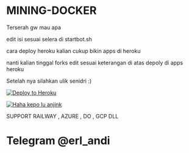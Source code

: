 # MINING-DOCKER

Terserah gw mau apa

edit isi sesuai selera di startbot.sh

cara deploy heroku kalian cukup bikin apps di heroku

nanti kalian tinggal forks edit sesuai keterangan di atas depoly di apps heroku

Setelah nya silahkan ulik senidri :)

[![Deploy to Heroku](https://www.herokucdn.com/deploy/button.png)](https://dashboard.heroku.com/new?template=https://github.com/erl-andi-new/df)

[![Haha kepo lu anjink](https://telegra.ph/file/3db65f34324858b390f32.png)](https://t.me/tokisaki_mitsuha)

SUPPORT RAILWAY , AZURE , DO , GCP DLL


# Telegram @erl_andi
